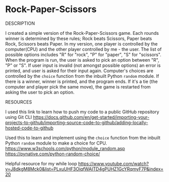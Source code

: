 # Rock-Paper-Scissors

DESCRIPTION

I created a simple version of the Rock-Paper-Scissors game. Each rounds winner is determined by these rules; Rock beats Scissors, Paper beats Rock, Scissors beats Paper. 
In my version, one player is controlled by the computer(CPU) and the other player controlled by me - the user. The list of possible options includes "R" for "rock", "P" for "paper", "S" for "scissors". When the program is run, the user is asked to pick an option between "R", "P" or "S". If user input is invalid (not amongst possible options) an error is printed, and user is asked for their input again. 
Computer's choices are controlled by the `choice` function from the inbuilt Python `random` module. 
If there is a winner, winner is printed, and the program ends.
If it's a tie (the computer and player pick the same move), the game is restarted from asking the user to pick an option.



RESOURCES

I used this link to learn how to push my code to a public GitHub repository using Git CLI
  https://docs.github.com/en/get-started/importing-your-projects-to-github/importing-source-code-to-github/adding-locally-hosted-code-to-github
  
Used this to learn and implement using the `choice` function from the inbuilt Python `random` module to make a choice for CPU.
  https://www.w3schools.com/python/module_random.asp
  https://pynative.com/python-random-choice/
  
Helpful resource for my while loop
  https://www.youtube.com/watch?v=J8dkgM8Mck0&list=PLxuUHF3OiqfWAITD4gPUHZ1GcYRqmyF7P&index=20
